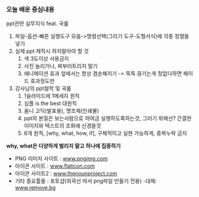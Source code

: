 ### 오늘 배운 중심내용

ppt관련 실무지식 feat. 국룰
1. 파일-옵션-빠른 실행도구 모음->명령선택(그리기 도구-도형서식)에 각종 정렬들 넣기
2. 실제 ppt 제작시 하지말아야 할 것
    1) 색 3도이상 사용금지
    2) 사진 늘리거나, 찌부러트리지 말기
    3) 애니메이션 효과 앞에서는 항상 겸손해지기 -> 뚝뚝 끊기는게 정없다하면 페이드 효과정도만
3. 강사님의 ppt철학 및 국룰
    1) 1슬라이드에 1메세지 원칙
    2) 심플 is the best 대원칙
    3) 옴니 고딕(발표용), 명조체(인쇄물)
    4) ppt의 본질은 보는사람으로 하여금 실행하도록하는것, 그러기 위해선? 간결한 이미지와 텍스트의 조화에 신경쓸것
    5) 6개 원칙, [why, what, how, if], 구체적이고 실현 가능하게, 중복누락 금지
 
**why, what은 다양하게 벌리지 말고 하나에 집중하기**   


- PNG 이미지 사이트 : www.pngimg.com
- 아이콘 사이트 : www.flaticon.com
- 아이콘 사이트2 : www.thenounproject.com
- 기타 중요툴들 : 포토샵(외곽선 따서 png파일 만들기 전용) -대체: www.remove.bg
